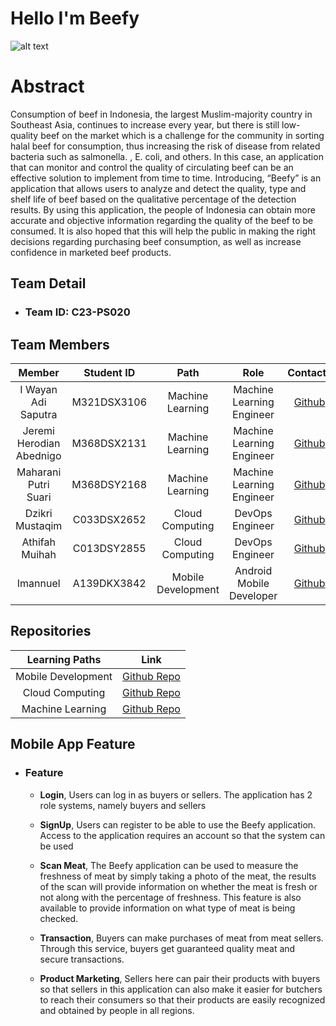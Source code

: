 # Hello I'm Beefy

![alt text](https://i.ibb.co/BVT52mf/Headline.jpg)
# Abstract

Consumption of beef in Indonesia, the largest Muslim-majority country in Southeast Asia, continues to increase every year, but there is still low-quality beef on the market which is a challenge for the community in sorting halal beef for consumption, thus increasing the risk of disease from related bacteria such as salmonella. , E. coli, and others. In this case, an application that can monitor and control the quality of circulating beef can be an effective solution to implement from time to time. Introducing, “Beefy” is an application that allows users to analyze and detect the quality, type and shelf life of beef based on the qualitative percentage of the detection results. By using this application, the people of Indonesia can obtain more accurate and objective information regarding the quality of the beef to be consumed. It is also hoped that this will help the public in making the right decisions regarding purchasing beef consumption, as well as increase confidence in marketed beef products.

## Team Detail

 - ### Team ID: C23-PS020

## Team Members

|            Member           | Student ID |        Path        |                    Role                    |                                                       Contacts                                                      |
| :-------------------------: | :--------: | :----------------: | :----------------------------------------: | :-----------------------------------------------------------------------------------------------------------------: |
|        I Wayan Adi Saputra        |  M321DSX3106 |  Machine Learning  |         Machine Learning Engineer          |         [Github](https://github.com/wayan2602)           |
|    Jeremi Herodian Abednigo    | M368DSX2131 |  Machine Learning  |          Machine Learning Engineer         |  [Github](https://github.com/Jrhero14)  |
|     Maharani Putri Suari     | M368DSY2168 |  Machine Learning   |         Machine Learning Engineer         |   [Github](https://github.com/psummerxzy)             |
|     Dzikri Mustaqim     | C033DSX2652 |  Cloud Computing   |         DevOps Engineer          |   [Github](https://github.com/dzikrimustaqim)    |
|   Athifah Muihah   | C013DSY2855 |  Cloud Computing |     DevOps Engineer               |   [Github](https://github.com/athmuf)            |
|      Imannuel       | A139DKX3842 |  Mobile Development|    Android Mobile Developer                | [Github](https://github.com/GtFoBAE05) |

## Repositories

|   Learning Paths   |                                Link                                |
| :----------------: | :----------------------------------------------------------------: |
| Mobile Development | [Github Repo](https://github.com/BeefyTeam/Beefy) |
|  Cloud Computing  | [Github Repo](https://github.com/BeefyTeam/Beefy-Backend) |
|   Machine Learning  | [Github Repo](https://github.com/BeefyTeam/Beefy-AI-Models)  |

## Mobile App Feature
 - ### Feature
      * **Login**, Users can log in as buyers or sellers. The application has 2 role systems, namely buyers and sellers

      * **SignUp**, Users can register to be able to use the Beefy application. Access to the application requires an account so that the system can be used

      * **Scan Meat**, The Beefy application can be used to measure the freshness of meat by simply taking a photo of the meat, the results of the scan will provide information on whether the meat is fresh or not along with the percentage of freshness. This feature is also available to provide information on what type of meat is being checked.
      
      *  **Transaction**, Buyers can make purchases of meat from meat sellers. Through this service, buyers get guaranteed quality meat and secure transactions.
 
      * **Product Marketing**, Sellers here can pair their products with buyers so that sellers in this application can also make it easier for butchers to reach their consumers so that their products are easily recognized and obtained by people in all regions.

